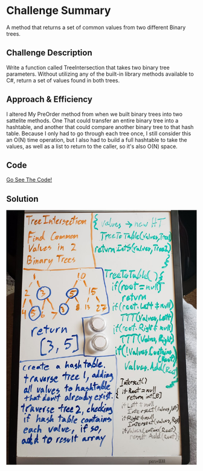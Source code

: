 # Challenge Summary
A method that returns a set of common values from two different Binary trees.

## Challenge Description
Write a function called TreeIntersection that takes two binary tree parameters.
Without utilizing any of the built-in library methods available to C#, return a set of values found in both trees.

## Approach & Efficiency
I altered My PreOrder method from when we built binary trees into two sattelite methods. One That could transfer an entire binary tree into a hashtable, and another that could compare another binary tree to that hash table. Because I only had to go through each tree once, I still consider this an O(N) time operation, but I also had to build a full hashtable to take the values, as well as a list to return to the caller, so it's also O(N) space. 

## Code
[Go See The Code!](./TreeCompare/Program.cs)

## Solution
![Image](../../../assets/TreeCompare.jpg)